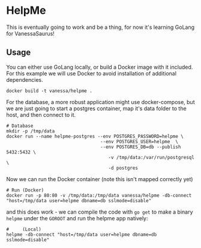 # HelpMe

This is eventually going to work and be a thing, for now it's learning GoLang for VanessaSaurus!

## Usage

You can either use GoLang locally, or build a Docker image with it included. For this example we will use Docker to avoid installation of additional dependencies.

```
docker build -t vanessa/helpme .
```

For the database, a more robust application might use docker-compose, but we are just going to start a postgres container, map it's data folder to the host, and then connect to it.

```
# Database
mkdir -p /tmp/data
docker run --name helpme-postgres --env POSTGRES_PASSWORD=helpme \
                                   --env POSTGRES_USER=helpme  \
                                   --env POSTGRES_DB=db --publish 5432:5432 \
                                      -v /tmp/data:/var/run/postgresql \
                                      -d postgres
```

Now we can run the Docker container (note this isn't mapped correctly yet)

```
# Run (Docker)
docker run -p 80:80 -v /tmp/data:/tmp/data vanessa/helpme -db-connect "host=/tmp/data user=helpme dbname=db sslmode=disable"
```

and this does work - we can compile the code with `go get` to make a binary `helpme` under the `GOROOT` and run the helpme app natively:

```
#     (Local)
helpme -db-connect "host=/tmp/data user=helpme dbname=db sslmode=disable"
```
